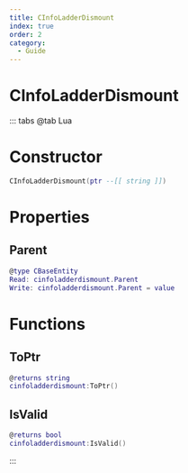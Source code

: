 ```yaml
---
title: CInfoLadderDismount
index: true
order: 2
category:
  - Guide
---
```


# CInfoLadderDismount

::: tabs
@tab Lua
# Constructor
```lua
CInfoLadderDismount(ptr --[[ string ]])
```
# Properties
## Parent 
```lua
@type CBaseEntity
Read: cinfoladderdismount.Parent
Write: cinfoladderdismount.Parent = value
```
# Functions
## ToPtr
```lua
@returns string
cinfoladderdismount:ToPtr()
```
## IsValid
```lua
@returns bool
cinfoladderdismount:IsValid()
```

:::